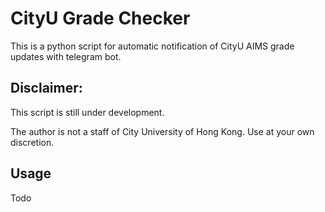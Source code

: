 # CityU Grade Checker

This is a python script for automatic notification of CityU AIMS grade updates with telegram bot.

## Disclaimer: 

This script is still under development. 

The author is not a staff of City University of Hong Kong. Use at your own discretion.

## Usage

Todo
